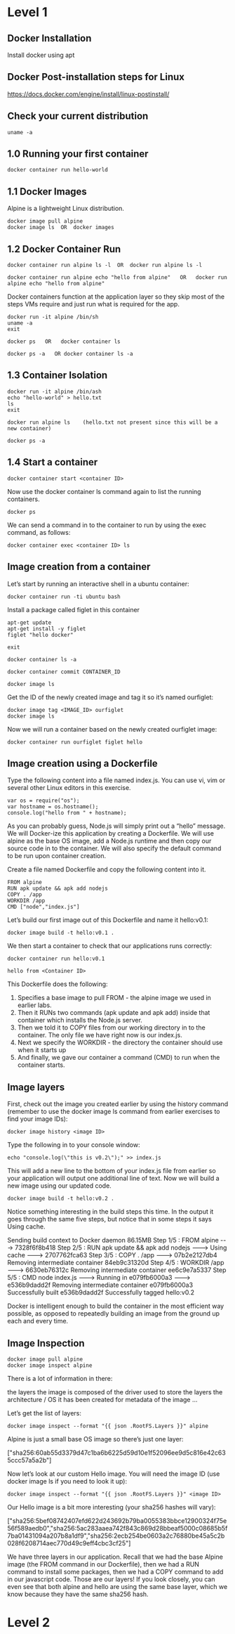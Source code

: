 # Level 1

## Docker Installation

Install docker using apt


## Docker Post-installation steps for Linux

https://docs.docker.com/engine/install/linux-postinstall/


## Check your current distribution

```
uname -a
```

## 1.0 Running your first container

```
docker container run hello-world
```

## 1.1 Docker Images

Alpine is a lightweight Linux distribution.

```
docker image pull alpine
docker image ls  OR  docker images
```

## 1.2 Docker Container Run

```
docker container run alpine ls -l  OR  docker run alpine ls -l

docker container run alpine echo "hello from alpine"   OR   docker run alpine echo "hello from alpine"

```

Docker containers function at the application layer so they skip most of the steps VMs require and just run what is required for the app.

```
docker run -it alpine /bin/sh
uname -a
exit
```
```
docker ps   OR   docker container ls

docker ps -a   OR docker container ls -a
```

## 1.3 Container Isolation

```
docker run -it alpine /bin/ash
echo "hello-world" > hello.txt
ls
exit

```
```
docker run alpine ls    (hello.txt not present since this will be a new container)

docker ps -a

```

## 1.4 Start a container

```
docker container start <container ID>
```

Now use the docker container ls command again to list the running containers.
```
docker ps
```
We can send a command in to the container to run by using the exec command, as follows:

```
docker container exec <container ID> ls
``` 

## Image creation from a container

Let’s start by running an interactive shell in a ubuntu container:

```
docker container run -ti ubuntu bash
```
Install a package called figlet in this container

```
apt-get update
apt-get install -y figlet
figlet "hello docker"

exit
```

```
docker container ls -a
```

```
docker container commit CONTAINER_ID
```
```
docker image ls
```

Get the ID of the newly created image and tag it so it’s named ourfiglet:

```
docker image tag <IMAGE_ID> ourfiglet
docker image ls
```

Now we will run a container based on the newly created ourfiglet image:

```
docker container run ourfiglet figlet hello
```

## Image creation using a Dockerfile

Type the following content into a file named index.js. You can use vi, vim or several other Linux editors in this exercise.

```
var os = require("os");
var hostname = os.hostname();
console.log("hello from " + hostname);
```

As you can probably guess, Node.js will simply print out a “hello” message. We will Docker-ize this application by creating a Dockerfile. We will use alpine as the base OS image, add a Node.js runtime and then copy our source code in to the container. We will also specify the default command to be run upon container creation.

Create a file named Dockerfile and copy the following content into it. 

```
FROM alpine
RUN apk update && apk add nodejs
COPY . /app
WORKDIR /app
CMD ["node","index.js"]
```

Let’s build our first image out of this Dockerfile and name it hello:v0.1:

```
docker image build -t hello:v0.1 .
```

We then start a container to check that our applications runs correctly:

```
docker container run hello:v0.1
```

```
hello from <Container ID>
```

This Dockerfile does the following:

1. Specifies a base image to pull FROM - the alpine image we used in earlier labs.
2. Then it RUNs two commands (apk update and apk add) inside that container which installs the Node.js server.
3. Then we told it to COPY files from our working directory in to the container. The only file we have right now is our   index.js.
4. Next we specify the WORKDIR - the directory the container should use when it starts up
5. And finally, we gave our container a command (CMD) to run when the container starts.


## Image layers

First, check out the image you created earlier by using the history command (remember to use the docker image ls command from earlier exercises to find your image IDs):

```
docker image history <image ID>
```

Type the following in to your console window:

```
echo "console.log(\"this is v0.2\");" >> index.js

```

This will add a new line to the bottom of your index.js file from earlier so your application will output one additional line of text. Now we will build a new image using our updated code.

```
docker image build -t hello:v0.2 .
```

Notice something interesting in the build steps this time. In the output it goes through the same five steps, but notice that in some steps it says Using cache.

Sending build context to Docker daemon  86.15MB
Step 1/5 : FROM alpine
 ---> 7328f6f8b418
Step 2/5 : RUN apk update && apk add nodejs
 ---> Using cache
 ---> 2707762fca63
Step 3/5 : COPY . /app
 ---> 07b2e2127db4
Removing intermediate container 84eb9c31320d
Step 4/5 : WORKDIR /app
 ---> 6630eb76312c
Removing intermediate container ee6c9e7a5337
Step 5/5 : CMD node index.js
 ---> Running in e079fb6000a3
 ---> e536b9dadd2f
Removing intermediate container e079fb6000a3
Successfully built e536b9dadd2f
Successfully tagged hello:v0.2


Docker is intelligent enough to build the container in the most efficient way possible, as opposed to repeatedly building an image from the ground up each and every time.


## Image Inspection

```
docker image pull alpine
docker image inspect alpine
```

There is a lot of information in there:

the layers the image is composed of
the driver used to store the layers
the architecture / OS it has been created for
metadata of the image
…

Let’s get the list of layers:

```
docker image inspect --format "{{ json .RootFS.Layers }}" alpine
```

Alpine is just a small base OS image so there’s just one layer:

["sha256:60ab55d3379d47c1ba6b6225d59d10e1f52096ee9d5c816e42c635ccc57a5a2b"]

Now let’s look at our custom Hello image. You will need the image ID (use docker image ls if you need to look it up):

```
docker image inspect --format "{{ json .RootFS.Layers }}" <image ID>
```

Our Hello image is a bit more interesting (your sha256 hashes will vary):

["sha256:5bef08742407efd622d243692b79ba0055383bbce12900324f75e56f589aedb0","sha256:5ac283aaea742f843c869d28bbeaf5000c08685b5f7ba01431094a207b8a1df9","sha256:2ecb254be0603a2c76880be45a5c2b028f6208714aec770d49c9eff4cbc3cf25"]


We have three layers in our application. Recall that we had the base Alpine image (the FROM command in our Dockerfile), then we had a RUN command to install some packages, then we had a COPY command to add in our javascript code. Those are our layers! If you look closely, you can even see that both alpine and hello are using the same base layer, which we know because they have the same sha256 hash.


# Level 2



